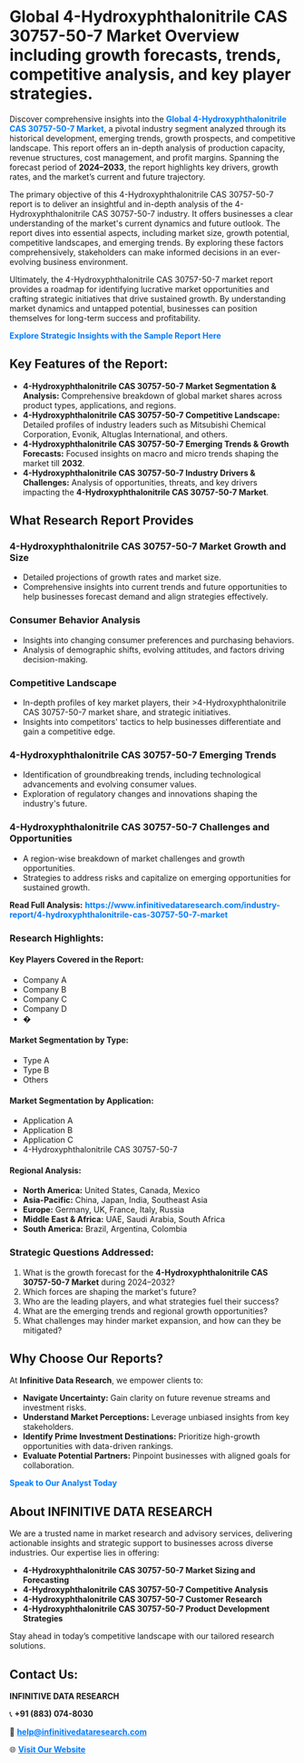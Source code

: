 <h1>Global 4-Hydroxyphthalonitrile CAS 30757-50-7 Market Overview including growth forecasts, trends, competitive analysis, and key player strategies.</h1>
<p>
Discover comprehensive insights into the 
<a href="https://www.infinitivedataresearch.com/industry-report/4-hydroxyphthalonitrile-cas-30757-50-7-market" rel="dofollow" style="color: #007BFF; text-decoration: none;"><strong>Global 4-Hydroxyphthalonitrile CAS 30757-50-7 Market</strong></a>, a pivotal industry segment analyzed through its historical development, emerging trends, growth prospects, and competitive landscape. This report offers an in-depth analysis of production capacity, revenue structures, cost management, and profit margins. Spanning the forecast period of <strong>2024–2033</strong>, the report highlights key drivers, growth rates, and the market’s current and future trajectory.
</p>
<p>
The primary objective of this 4-Hydroxyphthalonitrile CAS 30757-50-7 report is to deliver an insightful and in-depth analysis of the 4-Hydroxyphthalonitrile CAS 30757-50-7 industry. It offers businesses a clear understanding of the market's current dynamics and future outlook. The report dives into essential aspects, including market size, growth potential, competitive landscapes, and emerging trends. By exploring these factors comprehensively, stakeholders can make informed decisions in an ever-evolving business environment.
</p>
<p>
Ultimately, the 4-Hydroxyphthalonitrile CAS 30757-50-7 market report provides a roadmap for identifying lucrative market opportunities and crafting strategic initiatives that drive sustained growth. By understanding market dynamics and untapped potential, businesses can position themselves for long-term success and profitability.
</p>
<p>
<a href="https://www.infinitivedataresearch.com/request-sample/reportId=110838" style="color: #007BFF; text-decoration: none;"><strong>Explore Strategic Insights with the Sample Report Here</strong></a>
</p>

<h2>Key Features of the Report:</h2>
<ul>
<li><strong>4-Hydroxyphthalonitrile CAS 30757-50-7 Market Segmentation & Analysis:</strong> Comprehensive breakdown of global market shares across product types, applications, and regions.</li>
<li><strong>4-Hydroxyphthalonitrile CAS 30757-50-7 Competitive Landscape:</strong> Detailed profiles of industry leaders such as Mitsubishi Chemical Corporation, Evonik, Altuglas International, and others.</li>
<li><strong>4-Hydroxyphthalonitrile CAS 30757-50-7 Emerging Trends & Growth Forecasts:</strong> Focused insights on macro and micro trends shaping the market till <strong>2032</strong>.</li>
<li><strong>4-Hydroxyphthalonitrile CAS 30757-50-7 Industry Drivers & Challenges:</strong> Analysis of opportunities, threats, and key drivers impacting the <strong>4-Hydroxyphthalonitrile CAS 30757-50-7 Market</strong>.</li>
</ul>

<h2>What Research Report Provides</h2>
<h3>4-Hydroxyphthalonitrile CAS 30757-50-7 Market Growth and Size</h3>
<ul>
<li>Detailed projections of growth rates and market size.</li>
<li>Comprehensive insights into current trends and future opportunities to help businesses forecast demand and align strategies effectively.</li>
</ul>

<h3>Consumer Behavior Analysis</h3>
<ul>
<li>Insights into changing consumer preferences and purchasing behaviors.</li>
<li>Analysis of demographic shifts, evolving attitudes, and factors driving decision-making.</li>
</ul>

<h3>Competitive Landscape</h3>
<ul>
<li>In-depth profiles of key market players, their >4-Hydroxyphthalonitrile CAS 30757-50-7 market share, and strategic initiatives.</li>
<li>Insights into competitors' tactics to help businesses differentiate and gain a competitive edge.</li>
</ul>

<h3>4-Hydroxyphthalonitrile CAS 30757-50-7 Emerging Trends</h3>
<ul>
<li>Identification of groundbreaking trends, including technological advancements and evolving consumer values.</li>
<li>Exploration of regulatory changes and innovations shaping the industry's future.</li>
</ul>

<h3>4-Hydroxyphthalonitrile CAS 30757-50-7 Challenges and Opportunities</h3>
<ul>
<li>A region-wise breakdown of market challenges and growth opportunities.</li>
<li>Strategies to address risks and capitalize on emerging opportunities for sustained growth.</li>
</ul>
<p><strong>Read Full Analysis:</strong> <a href="https://www.infinitivedataresearch.com/industry-report/4-hydroxyphthalonitrile-cas-30757-50-7-market" rel="dofollow" style="color: #007BFF; text-decoration: none;"><strong>https://www.infinitivedataresearch.com/industry-report/4-hydroxyphthalonitrile-cas-30757-50-7-market</strong></a></p>
<h3>Research Highlights:</h3>
<h4>Key Players Covered in the Report:</h4>
<ul><li>Company A</li><li>Company B</li><li>Company C</li><li>Company D</li><li>�</li></ul>
<h4>Market Segmentation by Type:</h4>
<ul><li>Type A</li><li>Type B</li><li>Others</li></ul>
<h4>Market Segmentation by Application:</h4>
<ul><li>Application A</li><li>Application B</li><li>Application C</li><li>4-Hydroxyphthalonitrile CAS 30757-50-7</li></ul>

<h4>Regional Analysis:</h4>
<ul>
<li><strong>North America:</strong> United States, Canada, Mexico</li>
<li><strong>Asia-Pacific:</strong> China, Japan, India, Southeast Asia</li>
<li><strong>Europe:</strong> Germany, UK, France, Italy, Russia</li>
<li><strong>Middle East & Africa:</strong> UAE, Saudi Arabia, South Africa</li>
<li><strong>South America:</strong> Brazil, Argentina, Colombia</li>
</ul>

<h3>Strategic Questions Addressed:</h3>
<ol>
<li>What is the growth forecast for the <strong>4-Hydroxyphthalonitrile CAS 30757-50-7 Market</strong> during 2024–2032?</li>
<li>Which forces are shaping the market's future?</li>
<li>Who are the leading players, and what strategies fuel their success?</li>
<li>What are the emerging trends and regional growth opportunities?</li>
<li>What challenges may hinder market expansion, and how can they be mitigated?</li>
</ol>

<h2>Why Choose Our Reports?</h2>
<p>At <strong>Infinitive Data Research</strong>, we empower clients to:</p>
<ul>
<li><strong>Navigate Uncertainty:</strong> Gain clarity on future revenue streams and investment risks.</li>
<li><strong>Understand Market Perceptions:</strong> Leverage unbiased insights from key stakeholders.</li>
<li><strong>Identify Prime Investment Destinations:</strong> Prioritize high-growth opportunities with data-driven rankings.</li>
<li><strong>Evaluate Potential Partners:</strong> Pinpoint businesses with aligned goals for collaboration.</li>
</ul>
<p><a href="https://www.infinitivedataresearch.com/industry-report/4-hydroxyphthalonitrile-cas-30757-50-7-market" rel="dofollow" style="color: #007BFF; text-decoration: none;"><strong>Speak to Our Analyst Today</strong></a></p>

<h2>About INFINITIVE DATA RESEARCH</h2>
<p>We are a trusted name in market research and advisory services, delivering actionable insights and strategic support to businesses across diverse industries. Our expertise lies in offering:</p>
<ul>
<li><strong>4-Hydroxyphthalonitrile CAS 30757-50-7 Market Sizing and Forecasting</strong></li>
<li><strong>4-Hydroxyphthalonitrile CAS 30757-50-7 Competitive Analysis</strong></li>
<li><strong>4-Hydroxyphthalonitrile CAS 30757-50-7 Customer Research</strong></li>
<li><strong>4-Hydroxyphthalonitrile CAS 30757-50-7 Product Development Strategies</strong></li>
</ul>
<p>Stay ahead in today’s competitive landscape with our tailored research solutions.</p>

<h2>Contact Us:</h2>
<p><strong>INFINITIVE DATA RESEARCH</strong></p>
<p>📞 <strong>+91 (883) 074-8030</strong></p>
<p>📧 <strong><a href="mailto:help@infinitivedataresearch.com" style="color: #007BFF;">help@infinitivedataresearch.com</a></strong></p>
<p>🌐 <strong><a href="https://www.infinitivedataresearch.com" rel="dofollow" style="color: #007BFF;">Visit Our Website</a></strong></p>